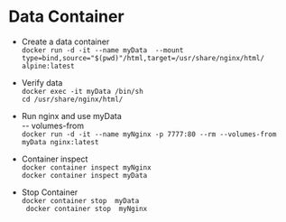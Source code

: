 # Data Container

- Create a data container   
        `docker run -d -it --name myData  --mount type=bind,source="$(pwd)"/html,target=/usr/share/nginx/html/ alpine:latest` 
- Verify data  
        `docker exec -it myData /bin/sh`    
        `cd /usr/share/nginx/html/`  
- Run nginx and use myData  
-- volumes-from        
        `docker run -d -it --name myNginx -p 7777:80 --rm --volumes-from myData nginx:latest`  
- Container inspect   
`docker container inspect myNginx`  
`docker container inspect myData`  

- Stop Container  
`docker container stop  myData`  
` docker container stop  myNginx`  
       
       

        
    
        
